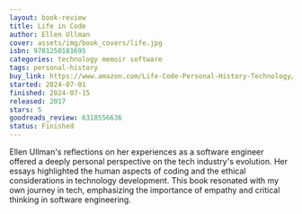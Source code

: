 ```yaml
---
layout: book-review
title: Life in Code
author: Ellen Ullman
cover: assets/img/book_covers/life.jpg
isbn: 9781250181695
categories: technology memoir software
tags: personal-history
buy_link: https://www.amazon.com/Life-Code-Personal-History-Technology/dp/1250181690
started: 2024-07-01
finished: 2024-07-15
released: 2017
stars: 5
goodreads_review: 6318556636
status: Finished
---
```


Ellen Ullman's reflections on her experiences as a software engineer offered a deeply personal perspective on the tech industry's evolution. Her essays highlighted the human aspects of coding and the ethical considerations in technology development. This book resonated with my own journey in tech, emphasizing the importance of empathy and critical thinking in software engineering.
